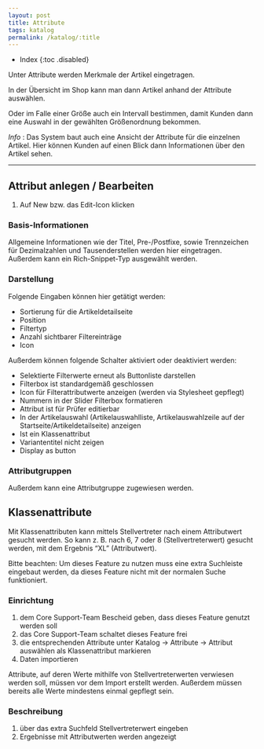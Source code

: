 ```yaml
---
layout: post
title: Attribute
tags: katalog
permalink: /katalog/:title
---
```



+ Index
{:toc .disabled}


Unter Attribute werden Merkmale der Artikel eingetragen.


In der Übersicht im Shop kann man dann Artikel anhand der Attribute auswählen.


Oder im Falle einer Größe auch ein Intervall bestimmen, damit Kunden dann eine Auswahl in der gewählten Größenordnung bekommen.


*Info* : Das System baut auch eine Ansicht der Attribute für die einzelnen Artikel. 
Hier können Kunden auf einen Blick dann Informationen über den Artikel sehen.


---


## Attribut anlegen / Bearbeiten


1. Auf New bzw. das Edit-Icon klicken


### Basis-Informationen


Allgemeine Informationen wie der Titel, Pre-/Postfixe, sowie Trennzeichen für Dezimalzahlen und Tausenderstellen werden hier eingetragen. Außerdem kann ein Rich-Snippet-Typ ausgewählt werden.


### Darstellung


Folgende Eingaben können hier getätigt werden: 


* Sortierung für die Artikeldetailseite
* Position
* Filtertyp
* Anzahl sichtbarer Filtereinträge
* Icon


Außerdem können folgende Schalter aktiviert oder deaktiviert werden: 


* Selektierte Filterwerte erneut als Buttonliste darstellen
* Filterbox ist standardgemäß geschlossen
* Icon für Filterattributwerte anzeigen (werden via Stylesheet gepflegt)
* Nummern in der Slider Filterbox formatieren
* Attribut ist für Prüfer editierbar
* In der Artikelauswahl (Artikelauswahlliste, Artikelauswahlzeile auf der Startseite/Artikeldetailseite) anzeigen
* Ist ein Klassenattribut
* Variantentitel nicht zeigen
* Display as button


### Attributgruppen


Außerdem kann eine Attributgruppe zugewiesen werden.


## Klassenattribute


Mit Klassenattributen kann mittels Stellvertreter nach einem Attributwert gesucht werden. So kann z. B. nach 6, 7 oder 8 (Stellvertreterwert) gesucht werden, mit dem Ergebnis “XL” (Attributwert).


Bitte beachten: Um dieses Feature zu nutzen muss eine extra Suchleiste eingebaut werden, da dieses Feature nicht mit der normalen Suche funktioniert.


### Einrichtung


1. dem Core Support-Team Bescheid geben, dass dieses Feature genutzt werden soll
2. das Core Support-Team schaltet dieses Feature frei
3. die entsprechenden Attribute unter Katalog -> Attribute -> Attribut auswählen als Klassenattribut markieren
4. Daten importieren


Attribute, auf deren Werte mithilfe von Stellvertreterwerten verwiesen werden soll, müssen vor dem Import erstellt werden. Außerdem müssen bereits alle Werte mindestens einmal gepflegt sein.


### Beschreibung


1. über das extra Suchfeld Stellvertreterwert eingeben
2. Ergebnisse mit Attributwerten werden angezeigt
